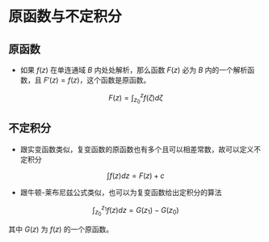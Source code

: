 # 原函数与不定积分

## 原函数

* 如果 $f(z)$ 在单连通域 $B$ 内处处解析，那么函数 $F(z)$ 必为 $B$ 内的一个解析函数，且 $F'(z) = f(z)$，这个函数是原函数。

$$
F(z) = \int_{z_0}^z f(\zeta)d\zeta
$$

## 不定积分

* 跟实变函数类似，复变函数的原函数也有多个且可以相差常数，故可以定义不定积分

$$
\int f(z)dz = F(z) + c
$$

* 跟牛顿-莱布尼兹公式类似，也可以为复变函数给出定积分的算法

$$
\int_{z_0}^{z_1}f(z)dz = G(z_1) - G(z_0)
$$

其中 $G(z)$ 为 $f(z)$ 的一个原函数。